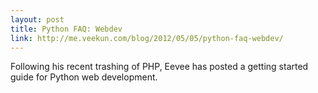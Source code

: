 ```yaml
---
layout: post
title: Python FAQ: Webdev
link: http://me.veekun.com/blog/2012/05/05/python-faq-webdev/
---
```


Following his recent trashing of PHP, Eevee has posted a getting started guide for Python web development.